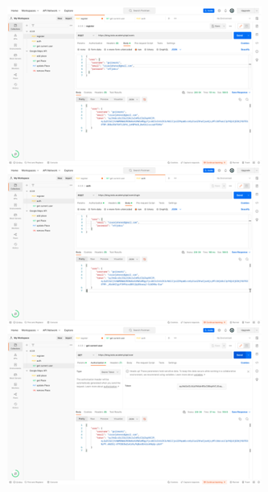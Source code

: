 ![alt text](https://github.com/gojimork/postman/blob/main/image1.png)
![alt text](https://github.com/gojimork/postman/blob/main/image2.png)
![alt text](https://github.com/gojimork/postman/blob/main/image3.png)
